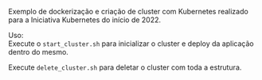 Exemplo de dockerização e criação de cluster com Kubernetes realizado para a Iniciativa Kubernetes do início de 2022.

Uso:  
Execute o `start_cluster.sh` para inicializar o cluster e deploy da aplicação dentro do mesmo.

Execute `delete_cluster.sh` para deletar o cluster com toda a estrutura.

